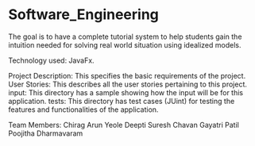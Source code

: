 # Software_Engineering

The goal is to have a complete tutorial system to help students gain the intuition needed for solving
real world situation using idealized models.

Technology used: JavaFx.

Project Description: This specifies the basic requirements of the project.
User Stories: This describes all the user stories pertaining to this project.
input: This directory has a sample showing how the input will be for this application.
tests: This directory has test cases (JUint) for testing the features and functionalities of the application.

Team Members:
Chirag Arun Yeole
Deepti Suresh Chavan
Gayatri Patil
Poojitha Dharmavaram
